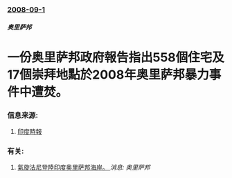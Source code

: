 ### [2008-09-1](/news/2008/09/1/index.md)

##### 奥里萨邦
# 一份奥里萨邦政府報告指出558個住宅及17個崇拜地點於2008年奥里萨邦暴力事件中遭焚。




### 信息来源:

1. [印度時報](http://timesofindia.indiatimes.com/India/558_houses_17_places_of_worship_torched_during_riot_Orissa_govt/rssarticleshow/3431842.cms)

### 有关:

1. [氣旋法尼登陸印度奥里萨邦海岸。 ](/news/2019/05/3/氣旋法尼登陸印度奥里萨邦海岸.md) _消息: 奥里萨邦_
